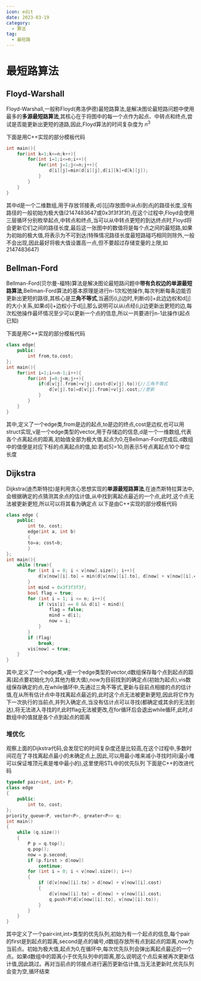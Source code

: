 ```yaml
---
icon: edit
date: 2023-03-19
category:
  - 算法
tag:
  - 最短路
---
```

# 最短路算法

## Floyd-Warshall

Floyd-Warshall,一般称Floyd(弗洛伊德)最短路算法,是解决图论最短路问题中使用最多的**多源最短路算法**,其核心在于将图中的每一个点作为起点、中转点和终点,尝试是否能更新出更短的道路,因此,Floyd算法的时间复杂度为 $n^3$

下面是用C++实现的部分模板代码

```cpp
int main(){
    for(int k=1;k<=n;k++){
        for(int i=1;i<=n;i++){
            for(int j=1;j<=n;j++){
                d[i][j]=min(d[i][j],d[i][k]+d[k][j]);
            }
        }
    }
}
```
其中d是一个二维数组,用于存放邻接表,d[i][j]存放图中从点i到点j的路径长度,没有路径的一般初始为极大值(2147483647或0x3f3f3f3f),在这个过程中,Floyd会使用三层循环分别枚举起点,中转点和终点,当可以从中转点更短的到达终点时,Floyd将会更新它们之间的路径长度,最后这一张图中的数值将是每个点之间的最短路,如果为初始的极大值,将表示为不可到达(特殊情况路径长度最短路碰巧相同则除外,一般不会出现,因此最好将极大值设置高一点,但不要超过存储变量的上限,如2147483647)

## Bellman-Ford
Bellman-Ford(贝尔曼-福特)算法是解决图论最短路问题中**带有负权边的单源最短路算法**,Bellman-Ford算法的基本原理是进行n-1次松弛操作,每次判断每条边能否更新出更短的路径,其核心是**三角不等式**,当遍历(i,j)边时,判断d[i]+此边边权和d[j]的大小关系,如果d[i]+边权小于d[j],那么说明可以从i点经(i,j)边更新出更短的边,每次松弛操作最坏情况至少可以更新一个点的信息,所以一共要进行n-1此操作(起点已知)

下面是用C++实现的部分模板代码
```cpp
class edge{
    public:
        int from,to,cost;
};
int main(){
    for(int i=1;i<=n-1;i++){
        for(int j=0;j<m;j++){
            if(d[v[j].from]+v[j].cost<d[v[j].to]){//三角不等式
                d[v[j].to]=d[v[j].from]+v[j].cost;//更新
            }
        }
    }
}
```
其中,定义了一个edge类,from是边的起点,to是边的终点,cost是边权,也可以用struct实现,v是一个edge类型的vector,用于存储边的信息,d是一个一维数组,代表各个点离起点的距离,初始值全部为极大值,起点为0,在Bellman-Ford完成后,d数组中的值便是对应下标的点离起点的值,如:若d[5]=10,则表示5号点离起点10个单位长度

## Dijkstra
Dijkstra(迪杰斯特拉)是利用贪心思想实现的**单源最短路算法**,在迪杰斯特拉算法中,会根据确定的点猜测其余点的估计值,从中找到离起点最近的一个点,此时,这个点无法被更新更短,所以可以将其看为确定点
以下是由C++实现的部分模板代码

```cpp
class edge {
    public:
        int to, cost;
        edge(int a, int b)
        {
        to=a; cost=b;
        }
};
int main(){
    while (true){
        for (int i = 0; i < v[now].size(); i++){
            d[v[now][i].to] = min(d[v[now][i].to], d[now] + v[now][i].cost);
        }
        int mind = 0x3f3f3f3f;
        bool flag = true;
        for (int i = 1; i <= n; i++){
            if (vis[i] == 0 && d[i] < mind){
                flag = false;
                mind = d[i];
                now = i;
            }
        }
        if (flag)
            break;
        vis[now] = true;
    }
}
```
其中,定义了一个edge类,v是一个edge类型的vector,d数组保存每个点到起点的距离(起点要初始化为0,其他为极大值),now为目前找到的确定点(初始为起点),vis数组保存确定的点,在while循环中,先通过三角不等式,更新与目前点相接的点的估计值,在从所有估计点中寻找离起点最近的,此时这个点无法被更新更短,因此将它作为下一次执行的当前点,并列入确定点,当没有估计点可以寻找(都确定或其余的无法到达),将无法进入寻找的if,此时flag无法被更改,在for循环后会退出while循环,此时,d数组中的值就是各个点到起点的距离
### 堆优化
观察上面的Dijkstra代码,会发现它的时间复杂度还是比较高,在这个过程中,多数时间花在了寻找离起点最小的未确定点上,因此,可以用最小堆来减小寻找时间(最小堆可以保证堆顶元素是堆中最小的),这里使用STL中的优先队列
下面是C++的改进代码
```cpp
typedef pair<int, int> P;
class edge
{
    public:
        int to, cost;
};
priority_queue<P, vector<P>, greater<P>> q;
int main()
{
    while (q.size())
    {
        P p = q.top();
        q.pop();
        now = p.second;
        if (p.first > d[now])
            continue;
        for (int i = 0; i < v[now].size(); i++)
        {
            if (d[v[now][i].to] > d[now] + v[now][i].cost)
            {
                d[v[now][i].to] = d[now] + v[now][i].cost;
                q.push(P(d[v[now][i].to], v[now][i].to));
            }
        }
    }   
}
```
其中定义了一个pair<int,int>类型的优先队列,初始为有一个起点的信息,每个pair的first是到起点的距离,second是点的编号,d数组存放所有点到起点的距离,now为当前点。初始为极大值,起点为0,在循环中,每次优先队列会弹出离起点最近的一个点。如果d数组中的距离小于优先队列中的距离,那么说明这个点后来被再次更新估计值,因此跳过。再对当前点的邻接点进行遍历更新估计值,当无法更新时,优先队列会变为空,循环结束